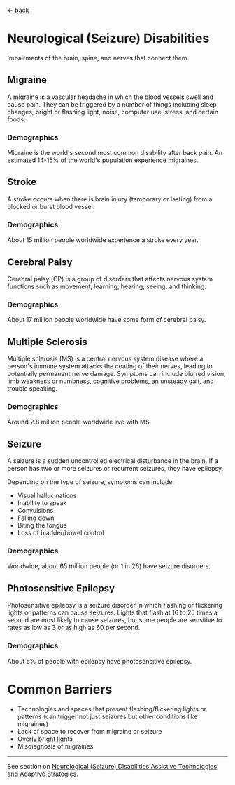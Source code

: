 [&larr; back](../index.md)

# Neurological (Seizure) Disabilities

Impairments of the brain, spine, and nerves that connect them. 

## Migraine
A migraine is a vascular headache in which the blood vessels swell and cause pain. They can be triggered by a number of things including sleep changes, bright or flashing light, noise, computer use, stress, and certain foods.

### Demographics
Migraine is the world's second most common disability after back pain. An estimated 14-15% of the world's population experience migraines.

## Stroke
A stroke occurs when there is brain injury (temporary or lasting) from a blocked or burst blood vessel.

### Demographics
About 15 million people worldwide experience a stroke every year.

## Cerebral Palsy
Cerebral palsy (CP) is a group of disorders that affects nervous system functions such as movement, learning, hearing, seeing, and thinking.

### Demographics
About 17 million people worldwide have some form of cerebral palsy.

## Multiple Sclerosis
Multiple sclerosis (MS) is a central nervous system disease where a person's immune system attacks the coating of their nerves, leading to potentially permanent nerve damage. Symptoms can include blurred vision, limb weakness or numbness, cognitive problems, an unsteady gait, and trouble speaking.

### Demographics
Around 2.8 million people worldwide live with MS.

## Seizure
A seizure is a sudden uncontrolled electrical disturbance in the brain. If a person has two or more seizures or recurrent seizures, they have epilepsy. 

Depending on the type of seizure, symptoms can include:
* Visual hallucinations
* Inability to speak
* Convulsions
* Falling down
* Biting the tongue
* Loss of bladder/bowel control

### Demographics
Worldwide, about 65 million people (or 1 in 26) have seizure disorders.

## Photosensitive Epilepsy
Photosensitive epilepsy is a seizure disorder in which flashing or flickering lights or patterns can cause seizures. Lights that flash at 16 to 25 times a second are most likely to cause seizures, but some people are sensitive to rates as low as 3 or as high as 60 per second. 

### Demographics
About 5% of people with epilepsy have photosensitive epilepsy.

# Common Barriers
* Technologies and spaces that present flashing/flickering lights or patterns (can trigger not just seizures but other conditions like migraines)
* Lack of space to recover from migraine or seizure
* Overly bright lights
* Misdiagnosis of migraines

---

See section on [Neurological (Seizure) Disabilities Assistive Technologies and Adaptive Strategies](/1-disabilities-challenges-and-assistive-technologies/c-assistive-technologies-and-adaptive-strategies/neurological-disabilities.md).